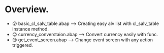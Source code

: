 # Overview.
- :open_mouth: basic_cl_salv_table.abap --> Creating easy alv list with cl_salv_table instance method.
- 😊 currency_converstaion.abap --> Convert currency easily with func.
- 😏 get_event_screen.abap --> Change event screen with any action triggered.
